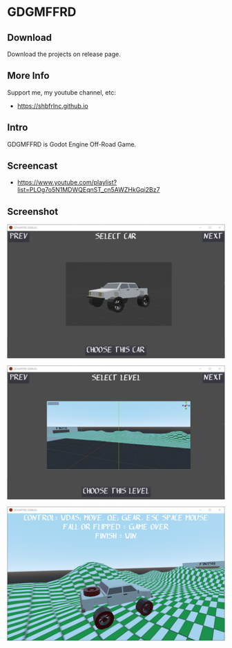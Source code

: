 # GDGMFFRD

## Download

Download the projects on release page.

## More Info

Support me, my youtube channel, etc:

- https://shbfrlnc.github.io

## Intro

GDGMFFRD is Godot Engine Off-Road Game.

## Screencast

- https://www.youtube.com/playlist?list=PLOg7o5N1MDWQEqnST_cn5AWZHkGqi2Bz7

## Screenshot

![ScreenShot](assets/GDGMFFRD4.png?raw=true)

![ScreenShot](assets/GDGMFFRD7.png?raw=true)

![ScreenShot](assets/GDGMFFRD8.png?raw=true)
